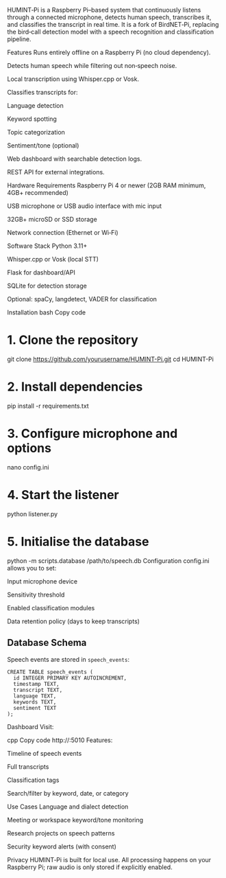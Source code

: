 HUMINT‑Pi is a Raspberry Pi–based system that continuously listens through a connected microphone, detects human speech, transcribes it, and classifies the transcript in real time.
It is a fork of BirdNET‑Pi, replacing the bird‑call detection model with a speech recognition and classification pipeline.

Features
Runs entirely offline on a Raspberry Pi (no cloud dependency).

Detects human speech while filtering out non‑speech noise.

Local transcription using Whisper.cpp or Vosk.

Classifies transcripts for:

Language detection

Keyword spotting

Topic categorization

Sentiment/tone (optional)

Web dashboard with searchable detection logs.

REST API for external integrations.

Hardware Requirements
Raspberry Pi 4 or newer (2GB RAM minimum, 4GB+ recommended)

USB microphone or USB audio interface with mic input

32GB+ microSD or SSD storage

Network connection (Ethernet or Wi‑Fi)

Software Stack
Python 3.11+

Whisper.cpp or Vosk (local STT)

Flask for dashboard/API

SQLite for detection storage

Optional: spaCy, langdetect, VADER for classification

Installation
bash
Copy code
# 1. Clone the repository
git clone https://github.com/yourusername/HUMINT-Pi.git
cd HUMINT-Pi

# 2. Install dependencies
pip install -r requirements.txt

# 3. Configure microphone and options
nano config.ini

# 4. Start the listener
python listener.py

# 5. Initialise the database
python -m scripts.database /path/to/speech.db
Configuration
config.ini allows you to set:

Input microphone device

Sensitivity threshold

Enabled classification modules

Data retention policy (days to keep transcripts)

Database Schema
---------------
Speech events are stored in ``speech_events``:

```
CREATE TABLE speech_events (
  id INTEGER PRIMARY KEY AUTOINCREMENT,
  timestamp TEXT,
  transcript TEXT,
  language TEXT,
  keywords TEXT,
  sentiment TEXT
);
```

Dashboard
Visit:

cpp
Copy code
http://<your-pi-ip>:5010
Features:

Timeline of speech events

Full transcripts

Classification tags

Search/filter by keyword, date, or category

Use Cases
Language and dialect detection

Meeting or workspace keyword/tone monitoring

Research projects on speech patterns

Security keyword alerts (with consent)

Privacy
HUMINT‑Pi is built for local use. All processing happens on your Raspberry Pi; raw audio is only stored if explicitly enabled.
